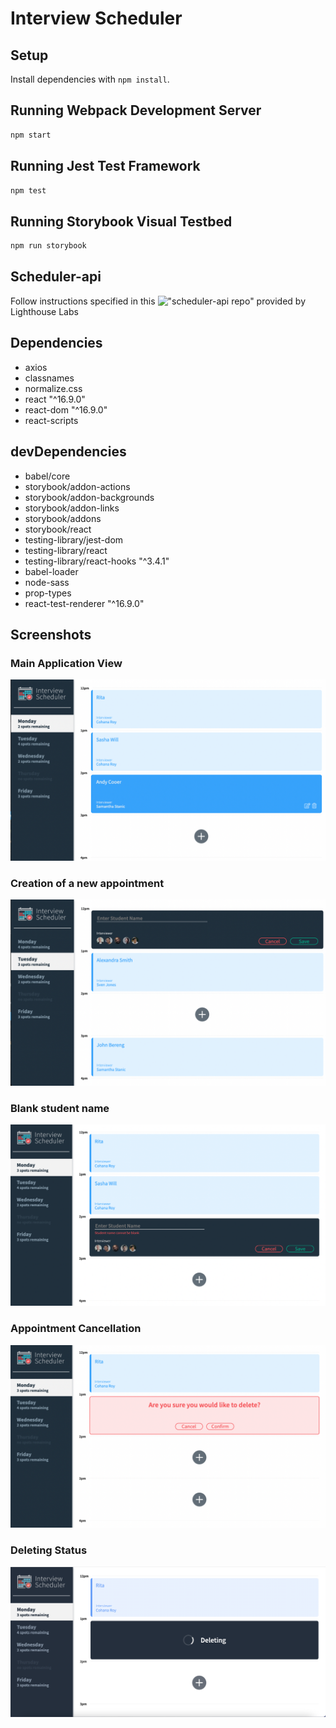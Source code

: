 # Interview Scheduler

## Setup

Install dependencies with `npm install`.

## Running Webpack Development Server

```sh
npm start
```

## Running Jest Test Framework

```sh
npm test
```

## Running Storybook Visual Testbed

```sh
npm run storybook
```

## Scheduler-api

Follow instructions specified in this !["scheduler-api repo"](https://github.com/lighthouse-labs/scheduler-api) provided by Lighthouse Labs

## Dependencies

- axios
- classnames
- normalize.css
- react "^16.9.0"
- react-dom "^16.9.0"
- react-scripts

## devDependencies

- babel/core
- storybook/addon-actions
- storybook/addon-backgrounds
- storybook/addon-links
- storybook/addons
- storybook/react
- testing-library/jest-dom
- testing-library/react
- testing-library/react-hooks "^3.4.1"
- babel-loader
- node-sass
- prop-types
- react-test-renderer "^16.9.0"

## Screenshots

### Main Application View
!["Main Application View"](https://github.com/r1tka/scheduler/blob/master/docs/main-menu.png?raw=true)

### Creation of a new appointment 
!["Creation of a new appointment"](https://github.com/r1tka/scheduler/blob/master/docs/create-appointment.png?raw=true)

### Blank student name
!["Blank student name"](https://github.com/r1tka/scheduler/blob/master/docs/student-blanck%20error.png?raw=true)

### Appointment Cancellation
!["Appointment Cancellation"](https://github.com/r1tka/scheduler/blob/master/docs/confirming-element.png?raw=true)

### Deleting Status
!["Deleting Status"](https://github.com/r1tka/scheduler/blob/master/docs/deleting.png?raw=true)

